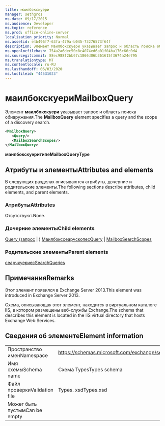 ```yaml
---
title: маилбокскуери
manager: sethgros
ms.date: 09/17/2015
ms.audience: Developer
ms.topic: reference
ms.prod: office-online-server
localization_priority: Normal
ms.assetid: e4b496f7-63fa-479a-b045-73276573f64f
description: Элемент Маилбокскуери указывает запрос и область поиска обнаружения.
ms.openlocfilehash: 754a2a6dec50c8c4074ed6a01f04ba176c66c0d4
ms.sourcegitcommit: 88ec988f2bb67c1866d06b361615f3674a24e795
ms.translationtype: MT
ms.contentlocale: ru-RU
ms.lasthandoff: 06/03/2020
ms.locfileid: "44531023"
---
```

# <a name="mailboxquery"></a><span data-ttu-id="9c00f-103">маилбокскуери</span><span class="sxs-lookup"><span data-stu-id="9c00f-103">MailboxQuery</span></span>

<span data-ttu-id="9c00f-104">Элемент **маилбокскуери** указывает запрос и область поиска обнаружения.</span><span class="sxs-lookup"><span data-stu-id="9c00f-104">The **MailboxQuery** element specifies a query and the scope of a discovery search.</span></span> 
  
```XML
<MailboxQuery>
   <Query/>
   <MailboxSearchScopes/>
</MailboxQuery>
```

<span data-ttu-id="9c00f-105">**маилбокскуеритипе**</span><span class="sxs-lookup"><span data-stu-id="9c00f-105">**MailboxQueryType**</span></span>

## <a name="attributes-and-elements"></a><span data-ttu-id="9c00f-106">Атрибуты и элементы</span><span class="sxs-lookup"><span data-stu-id="9c00f-106">Attributes and elements</span></span>

<span data-ttu-id="9c00f-107">В следующих разделах описываются атрибуты, дочерние и родительские элементы.</span><span class="sxs-lookup"><span data-stu-id="9c00f-107">The following sections describe attributes, child elements, and parent elements.</span></span>
  
### <a name="attributes"></a><span data-ttu-id="9c00f-108">Атрибуты</span><span class="sxs-lookup"><span data-stu-id="9c00f-108">Attributes</span></span>

<span data-ttu-id="9c00f-109">Отсутствуют.</span><span class="sxs-lookup"><span data-stu-id="9c00f-109">None.</span></span>
  
### <a name="child-elements"></a><span data-ttu-id="9c00f-110">Дочерние элементы</span><span class="sxs-lookup"><span data-stu-id="9c00f-110">Child elements</span></span>

<span data-ttu-id="9c00f-111">[Query (запрос](query.md)  |  ) [Маилбокссеарчскопес](mailboxsearchscopes.md)</span><span class="sxs-lookup"><span data-stu-id="9c00f-111">[Query](query.md) | [MailboxSearchScopes](mailboxsearchscopes.md)</span></span>
  
### <a name="parent-elements"></a><span data-ttu-id="9c00f-112">Родительские элементы</span><span class="sxs-lookup"><span data-stu-id="9c00f-112">Parent elements</span></span>

[<span data-ttu-id="9c00f-113">сеарчкуериес</span><span class="sxs-lookup"><span data-stu-id="9c00f-113">SearchQueries</span></span>](searchqueries.md)
  
## <a name="remarks"></a><span data-ttu-id="9c00f-114">Примечания</span><span class="sxs-lookup"><span data-stu-id="9c00f-114">Remarks</span></span>

<span data-ttu-id="9c00f-115">Этот элемент появился в Exchange Server 2013.</span><span class="sxs-lookup"><span data-stu-id="9c00f-115">This element was introduced in Exchange Server 2013.</span></span>
  
<span data-ttu-id="9c00f-116">Схема, описывающая этот элемент, находится в виртуальном каталоге IIS, в котором размещены веб-службы Exchange.</span><span class="sxs-lookup"><span data-stu-id="9c00f-116">The schema that describes this element is located in the IIS virtual directory that hosts Exchange Web Services.</span></span>
  
## <a name="element-information"></a><span data-ttu-id="9c00f-117">Сведения об элементе</span><span class="sxs-lookup"><span data-stu-id="9c00f-117">Element information</span></span>

|||
|:-----|:-----|
|<span data-ttu-id="9c00f-118">Пространство имен</span><span class="sxs-lookup"><span data-stu-id="9c00f-118">Namespace</span></span>  <br/> |https://schemas.microsoft.com/exchange/services/2006/types  <br/> |
|<span data-ttu-id="9c00f-119">Имя схемы</span><span class="sxs-lookup"><span data-stu-id="9c00f-119">Schema name</span></span>  <br/> |<span data-ttu-id="9c00f-120">Схема Types</span><span class="sxs-lookup"><span data-stu-id="9c00f-120">Types schema</span></span>  <br/> |
|<span data-ttu-id="9c00f-121">Файл проверки</span><span class="sxs-lookup"><span data-stu-id="9c00f-121">Validation file</span></span>  <br/> |<span data-ttu-id="9c00f-122">Types. xsd</span><span class="sxs-lookup"><span data-stu-id="9c00f-122">Types.xsd</span></span>  <br/> |
|<span data-ttu-id="9c00f-123">Может быть пустым</span><span class="sxs-lookup"><span data-stu-id="9c00f-123">Can be empty</span></span>  <br/> ||
   

